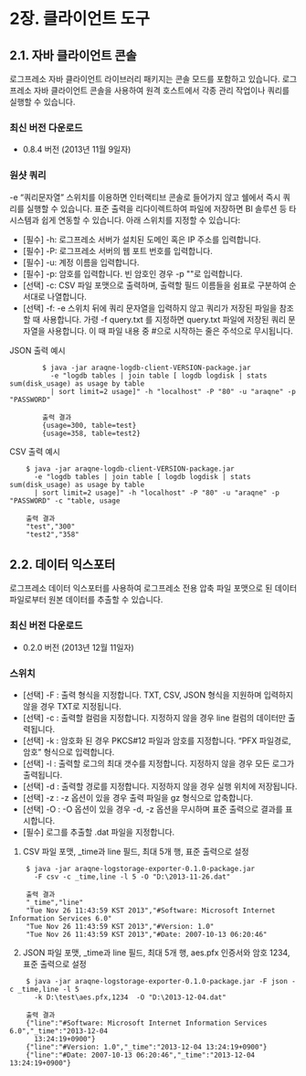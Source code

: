 # 2장. 클라이언트 도구 #

## 2.1. 자바 클라이언트 콘솔 ##

로그프레소 자바 클라이언트 라이브러리 패키지는 콘솔 모드를 포함하고 있습니다. 로그프레소 자바 클라이언트 콘솔을 사용하여 원격 호스트에서 각종 관리 작업이나 쿼리를 실행할 수 있습니다.

### 최신 버전 다운로드 ###

 * 0.8.4 버전 (2013년 11월 9일자)

### 원샷 쿼리 ###

-e “쿼리문자열” 스위치를 이용하면 인터랙티브 콘솔로 들어가지 않고 쉘에서 즉시 쿼리를 실행할 수 있습니다. 표준 출력을 리다이렉트하여 파일에 저장하면 BI 솔루션 등 타 시스템과 쉽게 연동할 수 있습니다. 아래 스위치를 지정할 수 있습니다:

 * [필수] -h: 로그프레소 서버가 설치된 도메인 혹은 IP 주소를 입력합니다.
 * [필수] -P: 로그프레소 서버의 웹 포트 번호를 입력합니다.
 * [필수] -u: 계정 이름을 입력합니다.
 * [필수] -p: 암호를 입력합니다. 빈 암호인 경우 -p ""로 입력합니다.
 * [선택] -c: CSV 파일 포맷으로 출력하며, 출력할 필드 이름들을 쉼표로 구분하여 순서대로 나열합니다.
 * [선택] -f: -e 스위치 뒤에 쿼리 문자열을 입력하지 않고 쿼리가 저장된 파일을 참조할 때 사용합니다. 가령 -f query.txt 를 지정하면 query.txt 파일에 저장된 쿼리 문자열을 사용합니다. 이 때 파일 내용 중 #으로 시작하는 줄은 주석으로 무시됩니다.

JSON 출력 예시

~~~~
		$ java -jar araqne-logdb-client-VERSION-package.jar 
          -e "logdb tables | join table [ logdb logdisk | stats sum(disk_usage) as usage by table 
          | sort limit=2 usage]" -h "localhost" -P "80" -u "araqne" -p "PASSWORD"

		출력 결과
        {usage=300, table=test}
        {usage=358, table=test2}
~~~~

CSV 출력 예시

~~~~
    $ java -jar araqne-logdb-client-VERSION-package.jar 
      -e "logdb tables | join table [ logdb logdisk | stats sum(disk_usage) as usage by table
      | sort limit=2 usage]" -h "localhost" -P "80" -u "araqne" -p "PASSWORD" -c "table, usage
      
    출력 결과
    "test","300"
    "test2","358"
~~~~

## 2.2. 데이터 익스포터 ##

로그프레소 데이터 익스포터를 사용하여 로그프레소 전용 압축 파일 포맷으로 된 데이터 파일로부터 원본 데이터를 추출할 수 있습니다.

### 최신 버전 다운로드 ###

 * 0.2.0 버전 (2013년 12월 11일자)

### 스위치 ###

 * [선택] -F : 출력 형식을 지정합니다. TXT, CSV, JSON 형식을 지원하며 입력하지 않을 경우 TXT로 지정됩니다.
 * [선택] -c : 출력할 컬럼을 지정합니다. 지정하지 않을 경우 line 컬럼의 데이터만 출력됩니다.
 * [선택] -k : 암호화 된 경우 PKCS#12 파일과 암호를 지정합니다. “PFX 파일경로,암호” 형식으로 입력합니다.
 * [선택] -l : 출력할 로그의 최대 갯수를 지정합니다. 지정하지 않을 경우 모든 로그가 출력됩니다.
 * [선택] -d : 출력할 경로를 지정합니다. 지정하지 않을 경우 실행 위치에 저장됩니다.
 * [선택] -z : -z 옵션이 있을 경우 출력 파일을 gz 형식으로 압축합니다.
 * [선택] -O : -O 옵션이 있을 경우 -d, -z 옵션을 무시하며 표준 출력으로 결과를 표시합니다.
 * [필수] 로그를 추출할 .dat 파일을 지정합니다.

1) CSV 파일 포맷, _time과 line 필드, 최대 5개 행, 표준 출력으로 설정

~~~~
	$ java -jar araqne-logstorage-exporter-0.1.0-package.jar 
      -F csv -c _time,line -l 5 -O "D:\2013-11-26.dat"

	출력 결과
    "_time","line"
    "Tue Nov 26 11:43:59 KST 2013","#Software: Microsoft Internet Information Services 6.0"
    "Tue Nov 26 11:43:59 KST 2013","#Version: 1.0"
    "Tue Nov 26 11:43:59 KST 2013","#Date: 2007-10-13 06:20:46"
~~~~

2) JSON 파일 포맷, _time과 line 필드, 최대 5개 행, aes.pfx 인증서와 암호 1234, 표준 출력으로 설정

~~~~
    $ java -jar araqne-logstorage-exporter-0.1.0-package.jar -F json -c _time,line -l 5 
      -k D:\test\aes.pfx,1234  -O "D:\2013-12-04.dat"

	출력 결과
    {"line":"#Software: Microsoft Internet Information Services 6.0","_time":"2013-12-04 
      13:24:19+0900"}
    {"line":"#Version: 1.0","_time":"2013-12-04 13:24:19+0900"}
    {"line":"#Date: 2007-10-13 06:20:46","_time":"2013-12-04 13:24:19+0900"}
~~~~



